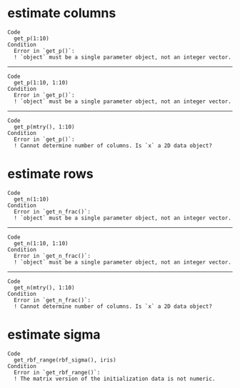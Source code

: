 # estimate columns

    Code
      get_p(1:10)
    Condition
      Error in `get_p()`:
      ! `object` must be a single parameter object, not an integer vector.

---

    Code
      get_p(1:10, 1:10)
    Condition
      Error in `get_p()`:
      ! `object` must be a single parameter object, not an integer vector.

---

    Code
      get_p(mtry(), 1:10)
    Condition
      Error in `get_p()`:
      ! Cannot determine number of columns. Is `x` a 2D data object?

# estimate rows

    Code
      get_n(1:10)
    Condition
      Error in `get_n_frac()`:
      ! `object` must be a single parameter object, not an integer vector.

---

    Code
      get_n(1:10, 1:10)
    Condition
      Error in `get_n_frac()`:
      ! `object` must be a single parameter object, not an integer vector.

---

    Code
      get_n(mtry(), 1:10)
    Condition
      Error in `get_n_frac()`:
      ! Cannot determine number of columns. Is `x` a 2D data object?

# estimate sigma

    Code
      get_rbf_range(rbf_sigma(), iris)
    Condition
      Error in `get_rbf_range()`:
      ! The matrix version of the initialization data is not numeric.

